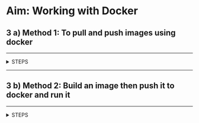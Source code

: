 # Aim: Working with Docker

## 3 a) Method 1: To pull and push images using docker

---------------------

<details>
<summary>STEPS</summary>



***.Net SDK Download Link:***
<br>
https://dotnet.microsoft.com/learn/dotnet/hello-world-tutorial/install

Steps:

1.	Create Docker Hub account (sign up)
2.	login to https://labs.play-with-docker.com/
3.	Add new instance

    <img src="https://user-images.githubusercontent.com/88243315/232332330-cb776a84-48bb-4157-ad6b-42b861b9a2b6.png" width="300px" alt ="MA_prac3A_1">

4.	perform following in **CMD**

- Version check 
    - Command
        ```bash
        docker --version
        ```

        <img src="https://user-images.githubusercontent.com/88243315/232332332-7603e408-2be7-4413-a4bb-6e273bfb1c28.png" width="600px" alt ="MA_prac3A_2">


- To pull readymade image
    - Command
        ```bash
        docker pull rocker/verse
        ```

        <img src="https://user-images.githubusercontent.com/88243315/232332334-19a36eab-bea4-4432-aa3d-fa0fa15b9b95.png" width="600px" alt ="MA_prac3A_3">


- To check images in docker
    - Command
        ```bash
        docker images
        ```

        <img src="https://user-images.githubusercontent.com/88243315/232332336-3177283f-c36f-4c59-afc4-76fd314ad779.png" width="600px" alt ="MA_prac3A_4">

5. Now Login to docker hub and create repository

    <img src="https://user-images.githubusercontent.com/88243315/232333590-95e92151-9840-456d-83a8-a6cf19236775.png" width="600px" alt ="MA_prac3A_5">

6. Click on Create button -> Now check repository created

    <img src="https://user-images.githubusercontent.com/88243315/232333591-ce5c2784-7df3-4fd1-94fd-3ebcbdf777a4.png" width="600px" alt ="MA_prac3A_6">

7.	perform following in CMD
- To login to your docker account
    - Command
        ```bash
        docker login --username=ninadstudy
        password: 
        ```

        - Insert **password of docker login** in place of password.

        <img src="https://user-images.githubusercontent.com/88243315/232332341-9d7656d5-db11-4924-bd6e-45935e5581d5.png" width="600px" alt ="MA_prac3A_7">

- To tag image
    - Command
        ```bash
        docker tag 7291950d643e ninadstudy/repo1:firsttry
        ```

        - Insert **Image ID** obtained from `docker images` command.

        <img src="https://user-images.githubusercontent.com/88243315/232332343-076e1212-1205-4430-bf71-25e8ebc83a79.png" width="600px" alt ="MA_prac3A_8">

- To push image to docker hub account
    - Command
        ```bash
        docker push ninadstudy/repo1:firsttry
        ```

        - Insert **Image ID** obtained from `docker images` command.

        <img src="https://user-images.githubusercontent.com/88243315/232332344-903f87b3-465c-4c4d-8171-e0f0b5e0a598.png" width="600px" alt ="MA_prac3A_9">

8. Check it in docker hub now

    <img src="https://user-images.githubusercontent.com/88243315/232332346-681e9226-0309-4fac-9d77-311c1c3933b1.png" width="600px" alt ="MA_prac3A_10">

9. Check it in docker hub now

    <img src="https://user-images.githubusercontent.com/88243315/232332347-2a6975c4-a073-4adf-a796-ac435473c607.png" width="600px" alt ="MA_prac3A_11">

<br>

[🔝](#index)

</details>

**************

## 3 b) **Method 2:** Build an image then push it to docker and run it

---------------------

<details>
<summary>STEPS</summary>



***.Net SDK Download Link:***
<br>
https://dotnet.microsoft.com/learn/dotnet/hello-world-tutorial/install

Steps:

1. To create docker file
    - Command
        ```bash
        cat > Dockerfile << EOF
        FROM busybox
        CMD echo "Hello Ninad."
        EOF
        ```

        <img src="https://user-images.githubusercontent.com/88243315/232332350-9d36bc5d-d55b-49c1-8d94-9d7a14d510ef.png" width="400px" alt ="MA_prac3B_1">

<br>

2. To build image from docker file
    - Command
        ```bash
        dokcer build –t ninadstudy/repo2
        ```

        <img src="https://user-images.githubusercontent.com/88243315/232332351-6db8d2b5-cbc3-482a-bbe8-fde36e1f4f66.png" width="400px" alt ="MA_prac3B_2">

<br>

3. To check docker images
    - Command
        ```bash
        docker images
        ```

        <img src="https://user-images.githubusercontent.com/88243315/232332353-5f2246d6-f066-427d-9bbc-c31b480f1872.png" width="400px" alt ="MA_prac3B_3">

4. To push and run image to docker hub
    - Command
        ```bash
        docker push ninadstudy/repo2
        docker run ninadstudy/repo2
        ```

        <img src="https://user-images.githubusercontent.com/88243315/232332354-521cf19a-dc7f-4da8-ac86-bc3460739fee.png" width="400px" alt ="MA_prac3B_4">

5. Now check it on docker hub

    <img src="https://user-images.githubusercontent.com/88243315/232332356-ca0b6886-d8ad-4161-a804-7fd899810859.png" width="400px" alt ="MA_prac3B_5">